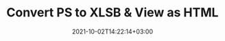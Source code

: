---
############################# Static ############################
layout: "autogen"
date: 2021-10-02T14:22:14+03:00
draft: false
path: "total/net/conversion/ps-to-xlsb/"

############################# Head ############################
head_title: "Convert PS to XLSB in C# VB.NET & View as HTML"
head_description: "Code example to convert PS to XLSB and 100+ other file formats in .NET (C#, VB.NET, ASP.NET & .NET Core) applications. Display the Converted XLSB document as HTML viewer."

############################# Header ############################
title: "Convert PS to XLSB & View as HTML"
description: "Programmatically convert PS to XLSB in .NET applications using flexible options to customize the resultant document. Convert the complete document or specific pages based on page numbers or selective page ranges using the .NET document conversion library."

############################# SubMenu ############################
submenu:
    enable: false

############################# Content ############################
content:
    enable: true
    block:
    - title_left: "PS to XLSB Conversion in C# .NET"
      content_left: |
          PS to XLSB file conversion using C#. Add watermark and view the converted document as HTML without using any external software.

          -   Create **Converter** object to convert PS document
          -   Set the convert options for XLSB format
          -   Call **Convert** method of **Converter** class instance for conversion to XLSB
          -   Set options for HTML viewer
          -   Create **Viewer** object to view converted XLSB as HTML
          
      title_right: "Convert Whole Document or Specific Pages"
      content_right: |
          You require `GroupDocs.Conversion` & `GroupDocs.Viewer` namespaces to convert between a wide range of popular document types such as PDF, Microsoft Word, Excel, PowerPoint, Project, Outlook, HTML, diagrams and image file formats. Explore other [.NET APIs for Office documents](https://products.conholdate.com/total/net/) as offered by Conholdate.Total.
          
          Get the respective assembly files from the [downloads](https://downloads.conholdate.com/total/net) or fetch the whole package from [Nuget](https://www.nuget.org/packages/Conholdate.Total/) to add 'Conholdate.Total` directly in your workspace.
          
      code: |
          ```cs {linenos=false}
          // Convert PS to XLSB using GroupDocs.Conversion API
          // Create Converter object to convert PS document
          using (Converter converter = new Converter("input.ps"))
          {
              // set the convert options for XLSB format
              var convertOptions = converter.GetPossibleConversions()["xlsb"].ConvertOptions;

              // convert to XLSB format
              converter.Convert("output.xlsb", convertOptions);
          }

          // Set options for HTML viewer
          HtmlViewOptions viewOptions = HtmlViewOptions.ForEmbeddedResources("output{0}.html");

          // Create Viewer object to view converted XLSB as HTML
          using (Viewer viewer = new Viewer("output.xlsb"))
          {
              viewer.View(viewOptions);
          }
          ```
    - title_left: "Add Watermark to Converted XLSB in C#"
      content_left: |
          Accurately convert documents (PS to XLSB) exactly as the original file and apply text or image watermarks to the converted document pages using C# .NET.

          -   Create **Converter** object to convert PS document
          -   Create new instance of **WatermarkOptions** class
          -   Specify watermark properties (color, width, text, image etc)
          -   Instantiate the proper **ConvertOptions** class
          -   Set **Watermark** property of the **ConvertOptions** instance
          -   Call **Convert** method of **Converter** class instance for conversion to XLSB
        
      title_right: "Source Document Information Extraction"
      content_right: |
          The documents information extraction feature not only allows getting the basic information about the source document file but it also supports extracting some valuable file-format specific information such as project start and end dates of a Microsoft Project file, any printing restrictions on a PDF document, list of folders enclosed in an Outlook data file etc. 

          Convert popular document file formats on different operating systems such as Windows, Linux or macOS while using platforms such as Windows Azure, Mono and Xamarin.
          
      code: |
          ```cs {linenos=false}
          // Create Converter object to convert PS document
          using (Converter converter = new Converter("input.ps"))
          {
              // Create new instance of WatermarkOptions class
              WatermarkOptions watermark = new WatermarkOptions
              {
                  Text = "Sample watermark",
                  Color = Color.Red,
                  Width = 100,
                  Height = 100,
                  Background = true
              };

              // Instantiate the proper ConvertOptions class
              PdfConvertOptions options = new PdfConvertOptions
              {
                  Watermark = watermark
              };

              // convert to XLSB format
              converter.Convert("output.xlsb", options);
          }
          ```
############################# About Formats ############################
about_formats:
    enable: false
############################# More Formats ############################
more_formats:
    enable: true
    auto: false
    other_out_formats: PDF DOCX DOT DOTX DOTM TXT RTF HTML MHTML XLS XLSX XLSM XLT XLTX XLTM CSV DIF PPT PPTX PPS PPSX POT POTX POTM ODT OTT OTP ODP ODS EMZ WMZ SVGZ TEX DCM WMF BMP PNG GIF JPEG TIFF
############################# Back to top ###############################
back_to_top:
  enable: true
---